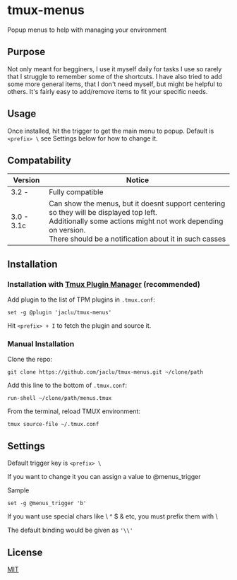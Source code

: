 # tmux-menus

Popup menus to help with managing your environment

## Purpose

Not only meant for begginers, I use it myself daily for tasks I use so rarely
that I struggle to remember some of the shortcuts.
I have also tried to add some more general items, that I don't need myself,
but might be helpful to others. It's fairly easy to add/remove items to fit your
specific needs.

## Usage

Once installed, hit the trigger to get the main menu to popup.
Default is ``` <prefix> \ ``` see Settings below for how to change it.


## Compatability

| Version| Notice |
| -------| ------------- |
| 3.2 -   | Fully compatible  |
| 3.0 - 3.1c | Can show the menus, but it doesnt support centering so they will be displayed top left. <br>Additionally some actions might not work depending on version. <br> There should be a notification about it in such casses |


## Installation

### Installation with [Tmux Plugin Manager](https://github.com/tmux-plugins/tpm) (recommended)

Add plugin to the list of TPM plugins in `.tmux.conf`:

```tmux
set -g @plugin 'jaclu/tmux-menus'
```

Hit `<prefix> + I` to fetch the plugin and source it.

### Manual Installation

Clone the repo:

```shell
git clone https://github.com/jaclu/tmux-menus.git ~/clone/path
```

Add this line to the bottom of `.tmux.conf`:

```tmux
run-shell ~/clone/path/menus.tmux
```

From the terminal, reload TMUX environment:

```shell
tmux source-file ~/.tmux.conf
```

## Settings

Default trigger key is ``` <prefix> \ ```

If you want to change it you can assign a value to  @menus_trigger

Sample
```tmux
set -g @menus_trigger 'b'
```

If you want use special chars like \ ^ $ & etc, you must prefix them with \

The default binding would be given as ``` '\\' ```

## License

[MIT](LICENSE.md)
